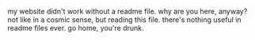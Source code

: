 my website didn't work without a readme file. why are you here, anyway? not like in a cosmic sense, but reading this file. there's nothing useful in readme files ever. go home, you're drunk.
